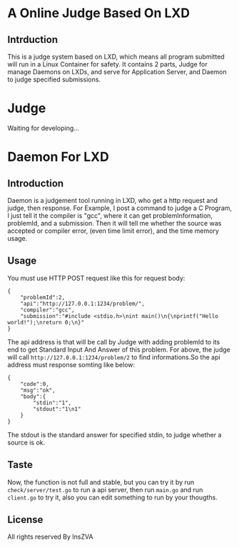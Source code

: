 # A Online Judge Based On LXD

## Intrduction

This is a judge system based on LXD, which means all program submitted will run in a Linux Container for safety.
It contains 2 parts, Judge for manage Daemons on LXDs, and serve for Application Server, and Daemon to judge specified submissions.

# Judge

Waiting for developing...

# Daemon For LXD

## Introduction

Daemon is a judgement tool running in LXD, who get a http request and judge, then response.
For Example, I post a command to judge a C Program, I just tell it the compiler is "gcc", where it can get problemInformation, problemId, and a submission.
Then it will tell me whether the source was accepted or compiler error, (even time limit error), and the time memory usage.

## Usage

You must use HTTP POST request like this for request body:
```
{
    "problemId":2,
    "api":"http://127.0.0.1:1234/problem/",
    "compiler":"gcc",
    "submission":"#include <stdio.h>\nint main()\n{\nprintf("Hello world!");\nreturn 0;\n}"
}
```
The api address is that will be call by Judge with adding problemId to its end to get Standard Input And Answer of this problem.
For above, the judge will call `http://127.0.0.1:1234/problem/2` to find informations.So the api address must response somting like below:
```
{
    "code":0,
    "msg":"ok",
    "body":{
        "stdin":"1",
        "stdout":"1\n1"
    }
}
```
The stdout is the standard answer for specified stdin, to judge whether a source is ok.

## Taste

Now, the function is not full and stable, but you can try it by run `check/server/test.go` to run a api server,
then run `main.go` and run `client.go` to try it, also you can edit something to run by your thougths.

## License

All rights reserved By InsZVA